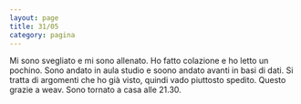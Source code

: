 ```yaml
--- 
layout: page
title: 31/05
category: pagina
---
```


Mi sono svegliato e mi sono allenato. Ho fatto colazione e ho letto un pochino.
Sono andato in aula studio e soono andato avanti in basi di dati. Si tratta di
argomenti che ho già visto, quindi vado piuttosto spedito. Questo grazie a weav.
Sono tornato a casa alle 21.30.
